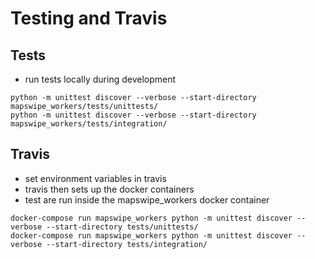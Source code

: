 # Testing and Travis

## Tests
* run tests locally during development

```
python -m unittest discover --verbose --start-directory mapswipe_workers/tests/unittests/
python -m unittest discover --verbose --start-directory mapswipe_workers/tests/integration/
```


## Travis
* set environment variables in travis
* travis then sets up the docker containers
* test are run inside the mapswipe_workers docker container

```
docker-compose run mapswipe_workers python -m unittest discover --verbose --start-directory tests/unittests/
docker-compose run mapswipe_workers python -m unittest discover --verbose --start-directory tests/integration/
```